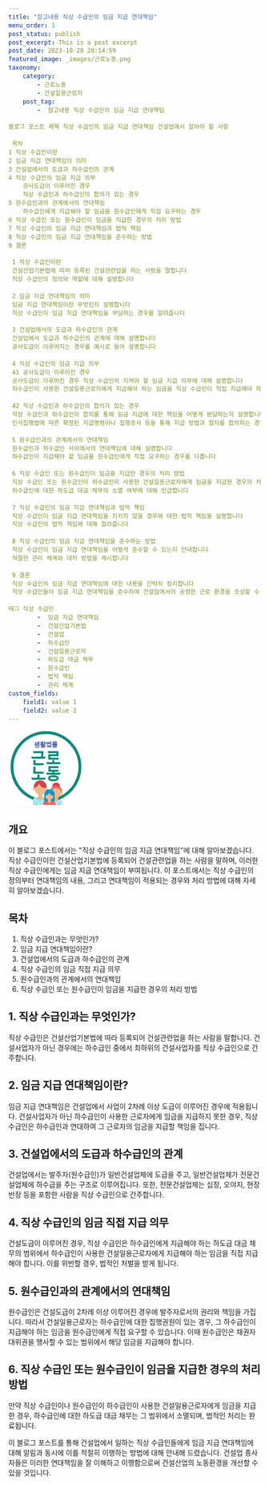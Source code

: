 ```yaml
---
title: "참고내용 직상 수급인의 임금 지급 연대책임"
menu_order: 1
post_status: publish
post_excerpt: This is a post excerpt
post_date: 2023-10-20 20:14:59
featured_image: _images/근로노동.png
taxonomy:
    category:
        - 근로노동
        - 건설일용근로자
    post_tag:
        -  참고내용 직상 수급인의 임금 지급 연대책임

블로그 포스트 제목 직상 수급인의 임금 지급 연대책임 건설업에서 알아야 할 사항

 목차
1 직상 수급인이란
2 임금 지급 연대책임의 의미
3 건설업에서의 도급과 하수급인의 관계
4 직상 수급인의 임금 지급 의무
    공사도급이 이루어진 경우
    직상 수급인과 하수급인의 합의가 있는 경우
5 원수급인과의 관계에서의 연대책임
    하수급인에게 지급해야 할 임금을 원수급인에게 직접 요구하는 경우
6 직상 수급인 또는 원수급인이 임금을 지급한 경우의 처리 방법
7 직상 수급인의 임금 지급 연대책임과 법적 책임
8 직상 수급인의 임금 지급 연대책임을 준수하는 방법
9 결론

 1 직상 수급인이란
 건설산업기본법에 따라 등록된 건설관련업을 하는 사람을 말합니다
 직상 수급인의 정의와 역할에 대해 설명합니다

 2 임금 지급 연대책임의 의미
 임금 지급 연대책임이란 무엇인지 설명합니다
 직상 수급인이 임금 지급 연대책임을 부담하는 경우를 알려줍니다

 3 건설업에서의 도급과 하수급인의 관계
 건설업에서 도급과 하수급인의 관계에 대해 설명합니다
 공사도급이 이루어지는 경우를 예시로 들어 설명합니다

 4 직상 수급인의 임금 지급 의무
 41 공사도급이 이루어진 경우
 공사도급이 이루어진 경우 직상 수급인이 지켜야 할 임금 지급 의무에 대해 설명합니다
 하수급인이 사용한 건설일용근로자에게 지급해야 하는 임금을 직상 수급인이 직접 지급해야 하는 경우를 다룹니다

 42 직상 수급인과 하수급인의 합의가 있는 경우
 직상 수급인과 하수급인이 합의를 통해 임금 지급에 대한 책임을 어떻게 분담하는지 설명합니다
 민사집행법에 따른 확정된 지급명령이나 집행증서 등을 통해 지급 방법과 절차를 합의하는 경우를 다룹니다

 5 원수급인과의 관계에서의 연대책임
 원수급인과 하수급인 사이에서의 연대책임에 대해 설명합니다
 하수급인이 지급해야 할 임금을 원수급인에게 직접 요구하는 경우를 다룹니다

 6 직상 수급인 또는 원수급인이 임금을 지급한 경우의 처리 방법
 직상 수급인 또는 원수급인이 하수급인이 사용한 건설일용근로자에게 임금을 지급한 경우의 처리 방법을 설명합니다
 하수급인에 대한 하도급 대금 채무의 소멸 여부에 대해 언급합니다

 7 직상 수급인의 임금 지급 연대책임과 법적 책임
 직상 수급인이 임금 지급 연대책임을 지키지 않을 경우에 대한 법적 책임을 설명합니다
 직상 수급인의 법적 책임에 대해 알려줍니다

 8 직상 수급인의 임금 지급 연대책임을 준수하는 방법
 직상 수급인이 임금 지급 연대책임을 어떻게 준수할 수 있는지 안내합니다
 적절한 관리 체계와 대처 방법을 제시합니다

 9 결론
 직상 수급인의 임금 지급 연대책임에 대한 내용을 간략히 정리합니다
 직상 수급인들이 임금 지급 연대책임을 준수하여 건설업에서의 공정한 근로 환경을 조성할 수 있도록 장려합니다

태그 직상 수급인
        -  임금 지급 연대책임
        -  건설산업기본법
        -  건설업
        -  하수급인
        -  건설일용근로자
        -  하도급 대금 채무
        -  원수급인
        -  법적 책임
        -  관리 체계
custom_fields:
    field1: value 1
    field2: value 2
---
```


![근로노동](/_images/근로노동.png)

## 개요
이 블로그 포스트에서는 "직상 수급인의 임금 지급 연대책임"에 대해 알아보겠습니다. 직상 수급인이란 건설산업기본법에 등록되어 건설관련업을 하는 사람을 말하며, 이러한 직상 수급인에게는 임금 지급 연대책임이 부여됩니다. 이 포스트에서는 직상 수급인의 정의부터 연대책임의 내용, 그리고 연대책임이 적용되는 경우와 처리 방법에 대해 자세히 알아보겠습니다.

## 목차
1. 직상 수급인과는 무엇인가?
2. 임금 지급 연대책임이란?
3. 건설업에서의 도급과 하수급인의 관계
4. 직상 수급인의 임금 직접 지급 의무
5. 원수급인과의 관계에서의 연대책임
6. 직상 수급인 또는 원수급인이 임금을 지급한 경우의 처리 방법

## 1. 직상 수급인과는 무엇인가?
직상 수급인은 건설산업기본법에 따라 등록되어 건설관련업을 하는 사람을 말합니다. 건설사업자가 아닌 경우에는 하수급인 중에서 최하위의 건설사업자를 직상 수급인으로 간주합니다.

## 2. 임금 지급 연대책임이란?
임금 지급 연대책임은 건설업에서 사업이 2차례 이상 도급이 이루어진 경우에 적용됩니다. 건설사업자가 아닌 하수급인이 사용한 근로자에게 임금을 지급하지 못한 경우, 직상 수급인은 하수급인과 연대하여 그 근로자의 임금을 지급할 책임을 집니다.

## 3. 건설업에서의 도급과 하수급인의 관계
건설업에서는 발주자(원수급인)가 일반건설업체에 도급을 주고, 일반건설업체가 전문건설업체에 하수급을 주는 구조로 이루어집니다. 또한, 전문건설업체는 십장, 오야지, 현장반장 등을 포함한 사람을 직상 수급인으로 간주합니다.

## 4. 직상 수급인의 임금 직접 지급 의무
건설도급이 이루어진 경우, 직상 수급인은 하수급인에게 지급해야 하는 하도급 대금 채무의 범위에서 하수급인이 사용한 건설일용근로자에게 지급해야 하는 임금을 직접 지급해야 합니다. 이를 위반할 경우, 법적인 처벌을 받게 됩니다.

## 5. 원수급인과의 관계에서의 연대책임
원수급인은 건설도급이 2차례 이상 이루어진 경우에 발주자로서의 권리와 책임을 가집니다. 따라서 건설일용근로자는 하수급인에 대한 집행권원이 있는 경우, 그 하수급인이 지급해야 하는 임금을 원수급인에게 직접 요구할 수 있습니다. 이때 원수급인은 채권자대위권을 행사할 수 있는 범위에서 해당 임금을 지급해야 합니다.

## 6. 직상 수급인 또는 원수급인이 임금을 지급한 경우의 처리 방법
만약 직상 수급인이나 원수급인이 하수급인이 사용한 건설일용근로자에게 임금을 지급한 경우, 하수급인에 대한 하도급 대금 채무는 그 범위에서 소멸되며, 법적인 처리는 완료됩니다.

이 블로그 포스트를 통해 건설업에서 일하는 직상 수급인들에게 임금 지급 연대책임에 대해 알림과 동시에 이를 적절히 이행하는 방법에 대해 안내해 드렸습니다. 건설업 종사자들은 이러한 연대책임을 잘 이해하고 이행함으로써 건설산업의 노동환경을 개선할 수 있을 것입니다.
